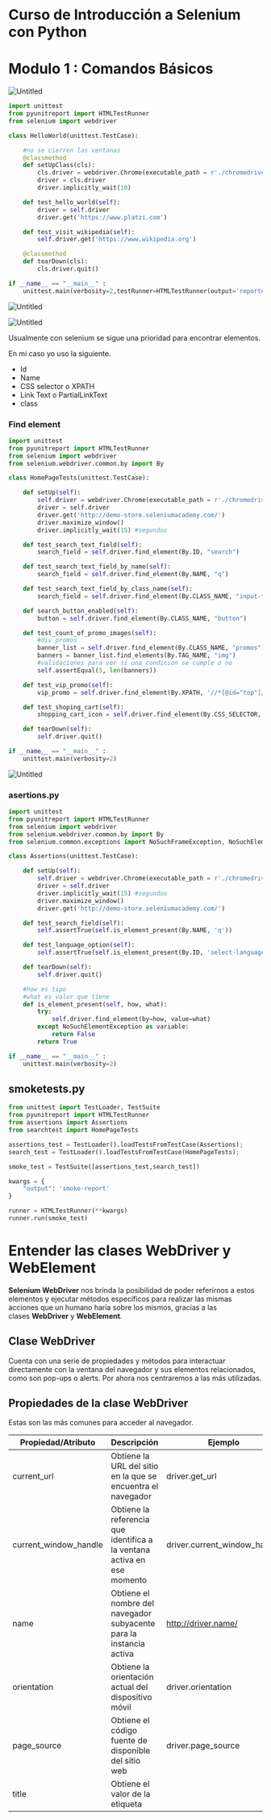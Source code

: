 # Curso de Introducción a Selenium con Python

# **Modulo 1 : Comandos Básicos**

![Untitled](imagenesreadme/Untitled.png)

```python
import unittest
from pyunitreport import HTMLTestRunner
from selenium import webdriver

class HelloWorld(unittest.TestCase):

    #no se cierren las ventanas
    @classmethod
    def setUpClass(cls):
        cls.driver = webdriver.Chrome(executable_path = r'./chromedriver.exe')
        driver = cls.driver
        driver.implicitly_wait(10)

    def test_hello_world(self):
        driver = self.driver
        driver.get('https://www.platzi.com')

    def test_visit_wikipedia(self):
        self.driver.get('https://www.wikipedia.org')

    @classmethod
    def tearDown(cls):
        cls.driver.quit()

if __name__ == "__main__" :
    unittest.main(verbosity=2,testRunner=HTMLTestRunner(output='reportes',report_name='hello-world-report'))
```

![Untitled](imagenesreadme/Untitled%201.png)

![Untitled](imagenesreadme/Untitled%202.png)

Usualmente con selenium se sigue una prioridad para encontrar elementos.

En mi caso yo uso la siguiente.

- Id
- Name
- CSS selector o XPATH
- Link Text o PartialLinkText
- class

### Find element

```python
import unittest
from pyunitreport import HTMLTestRunner
from selenium import webdriver
from selenium.webdriver.common.by import By

class HomePageTests(unittest.TestCase):

    def setUp(self):
        self.driver = webdriver.Chrome(executable_path = r'./chromedriver.exe')
        driver = self.driver
        driver.get('http://demo-store.seleniumacademy.com/')
        driver.maximize_window()
        driver.implicitly_wait(15) #segundos

    def test_search_text_field(self):
        search_field = self.driver.find_element(By.ID, "search")

    def test_search_text_field_by_name(self):
        search_field = self.driver.find_element(By.NAME, "q")

    def test_search_text_field_by_class_name(self):
        search_field = self.driver.find_element(By.CLASS_NAME, "input-text")

    def search_button_enabled(self):
        button = self.driver.find_element(By.CLASS_NAME, "button")

    def test_count_of_promo_images(self):
        #div promos
        banner_list = self.driver.find_element(By.CLASS_NAME, "promos")
        banners = banner_list.find_elements(By.TAG_NAME, "img")
        #validaciones para ver si una condicion se cumple o no
        self.assertEqual(3, len(banners))

    def test_vip_promo(self):
        vip_promo = self.driver.find_element(By.XPATH, '//*[@id="top"]/body/div/div[2]/div[2]/div/div/div[2]/div[1]/ul/li[2]/a/img')

    def test_shoping_cart(self):
        shopping_cart_icon = self.driver.find_element(By.CSS_SELECTOR, 'div.header-minicart span.icon')

    def tearDown(self):
        self.driver.quit()

if __name__ == "__main__" :
    unittest.main(verbosity=2)
```

![Untitled](imagenesreadme/Untitled%203.png)

### asertions.py

```python
import unittest
from pyunitreport import HTMLTestRunner
from selenium import webdriver
from selenium.webdriver.common.by import By
from selenium.common.exceptions import NoSuchFrameException, NoSuchElementException

class Assertions(unittest.TestCase):

    def setUp(self):
        self.driver = webdriver.Chrome(executable_path = r'./chromedriver.exe')
        driver = self.driver
        driver.implicitly_wait(15) #segundos
        driver.maximize_window()
        driver.get('http://demo-store.seleniumacademy.com/')

    def test_search_field(self):
        self.assertTrue(self.is_element_present(By.NAME, 'q'))

    def test_language_option(self):
        self.assertTrue(self.is_element_present(By.ID, 'select-language'))

    def tearDown(self):
        self.driver.quit()

    #how es tipo
    #what es valor que tiene
    def is_element_present(self, how, what):
        try:
            self.driver.find_element(by=how, value=what)
        except NoSuchElementException as variable:
            return False
        return True

if __name__ == "__main__" :
    unittest.main(verbosity=2)
```

## smoketests.py

```python
from unittest import TestLoader, TestSuite
from pyunitreport import HTMLTestRunner
from assertions import Assertions
from searchtest import HomePageTests

assertions_test = TestLoader().loadTestsFromTestCase(Assertions);
search_test = TestLoader().loadTestsFromTestCase(HomePageTests);

smoke_test = TestSuite([assertions_test,search_test])

kwargs = {
    "output": 'smoke-report'
}

runner = HTMLTestRunner(**kwargs)
runner.run(smoke_test)
```

# ****Entender las clases WebDriver y WebElement****

**Selenium WebDriver** nos brinda la posibilidad de poder referirnos a estos elementos y ejecutar métodos específicos para realizar las mismas acciones que un humano haría sobre los mismos, gracias a las clases **WebDriver** y **WebElement**.

## Clase WebDriver

Cuenta con una serie de propiedades y métodos para interactuar directamente con la ventana del navegador y sus elementos relacionados, como son pop-ups o alerts. Por ahora nos centraremos a las más utilizadas.

## Propiedades de la clase WebDriver

Estas son las más comunes para acceder al navegador.

| Propiedad/Atributo | Descripción | Ejemplo |
| --- | --- | --- |
| current_url | Obtiene la URL del sitio en la que se encuentra el navegador | driver.get_url |
| current_window_handle | Obtiene la referencia que identifica a la ventana activa en ese momento | driver.current_window_handle |
| name | Obtiene el nombre del navegador subyacente para la instancia activa | http://driver.name/ |
| orientation | Obtiene la orientación actual del dispositivo móvil | driver.orientation |
| page_source | Obtiene el código fuente de disponible del sitio web | driver.page_source |
| title | Obtiene el valor de la etiqueta <title> del sitio web | driver.title |

## Clase WebElement

Esta clase nos permite interactuar específicamente con elementos de los sitios web como textbox, text area, button, radio button, checkbox, etc.

## Propiedades más comunes de la clase WebElement

| Propiedad/Atributo | Descripción | Ejemplo |
| --- | --- | --- |
| size | Obtiene el tamaño del elemento | login.size |
| tag_name | Obtiene el nombre de la etiqueta HTML del elemento | login.tag_name |
| text | Obtiene el texto del elemento | login.text |

## Métodos más comunes de la clase WebElement

| Método/Atributo | Descripción | Ejemplo |
| --- | --- | --- |
| clear() | Limpia el contenido de un textarea | first_name.clear() |
| click() | Hace clic en el elemento | send_button.click() |
| get_attribute(name) | Obtiene el valor del atributo de un elemento | submit_button.get_attribute(‘value’) last_name.get_attribute(max_length) |
| is_displayed() | Verifica si el elemento está a la vista al usuario | banner.is_displayed() |
| is_enabled() | Verifica si el elemento está habilitado | radio_button.is_enabled() |
| is_selected() | Verifica si el elemento está seleccionado, para el caso de checkbox o radio button | checkbox.is_selected() |
| send_keys(value) | Simula escribir o presionar teclas en un elemento | email_field.send_keys(‘team@platzi.com’) |
| submit() | Envía un formulario o confirmación en un text area | search_field.submit() |
| value_of_css_property(property_name) | Obtiene el valor de una propiedad CSS del elemento | header.value_of_css_property(‘background-color’) |
